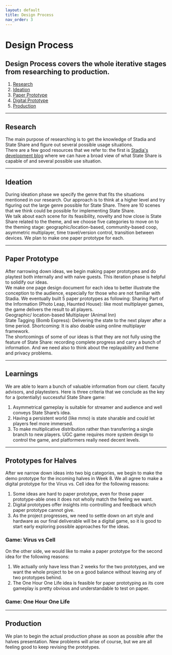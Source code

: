 ```yaml
---
layout: default
title: Design Process
nav_order: 3
---
```


# Design Process

## Design Process covers the whole iterative stages from researching to production.

1. [Research](#research)
2. [Ideation](#ideation)
3. [Paper Prototype](#paper-prototype)
4. [Digital Prototype](#digital-prototype)
5. [Production](#production)

---

## Research <a name="research"></a>

The main purpose of researching is to get the knowledge of Stadia and State Share and figure out several possible usage situations.<br>
There are a few good resources that we refer to: the first is [Stadia's development blog](https://stadia.dev/blog/the-magic-of-state-share-explained/) where we can have a broad view of what State Share is capable of and several possible use situation.

---

## Ideation <a name="ideation"></a>

During ideation phase we specify the genre that fits the situations mentioned in our research. Our approach is to think at a higher level and try figuring out the large genre possible for State Share. There are 10 scenes that we think could be possible for implementing State Share. <br>
We talk about each scene for its feasibility, novelty and how close is State Share related to the theme, and we choose five categories to move on to the theming stage: geographic/location-based, community-based coop, asymmetric multiplayer, time travel/version control, transition between devices. We plan to make one paper prototype for each.

---

## Paper Prototype <a name="paper-prototype"></a>

After narrowing down ideas, we begin making paper prototypes and do playtest both internally and with naive guests. This iteration phase is helpful to solidify our ideas.<br>
We make one page design document for each idea to better illustrate the conception to the audience, especially for those who are not familiar with Stadia. We eventually built 5 paper prototypes as following:
Sharing Part of the Information (Photo Leap, Haunted House): like most multiplayer games, the game delivers the result to all players.<br>
Geographic/ location-based Multiplayer (Animal Inn)<br>
State Tagging (Bomb Express): Delivering the state to the next player after a time period.
Shortcoming: It is also doable using online multiplayer framework.<br>
The shortcomings of some of our ideas is that they are not fully using the feature of State Share: recording complete progress and carry a bunch of information. And we need also to think about the replayability and theme and privacy problems.

---

## Learnings

We are able to learn a bunch of valuable information from our client. faculty advisors, and playtesters. Here is three criteria that we conclude as the key for a (potentially) successful State Share game:

1. Asymmetrical gameplay is suitable for streamer and audience and well conveys State Share’s idea.
2. Having a persistent world (like mmo) is state sharable and could let players feel more immersed.
3. To make multiplicative distribution rather than transferring a single branch to new players.
   UGC game requires more system design to control the game, and platformers really need decent levels.

---

## Prototypes for Halves <a name="digital-prototype"></a>

After we narrow down ideas into two big categories, we begin to make the demo prototype for the incoming halves in Week 8. We all agree to make a digital prototype for the Virus vs. Cell idea for the following reasons: <br>

1.  Some ideas are hard to paper prototype, even for those paper prototype-able ones it does not wholly match the feeling we want. <br>
2.  Digital prototypes offer insights into controlling and feedback which paper prototype cannot give. <br>
3.  As the project progresses, we need to settle down on art style and hardware as our final deliverable will be a digital game, so it is good to start early exploring possible approaches for the ideas. <br>

### Game: Virus vs Cell

On the other side, we would like to make a paper prototype for the second idea for the following reasons:

1. We actually only have less than 2 weeks for the two prototypes, and we want the whole project to be on a good balance without leaving any of two prototypes behind.
2. The One Hour One Life idea is feasible for paper prototyping as its core gameplay is pretty obvious and understandable to test on paper.

### Game: One Hour One Life

---

## Production <a name="production"></a>

We plan to begin the actual production phase as soon as possible after the halves presentation. New problems will arise of course, but we are all feeling good to keep revising the prototypes.
